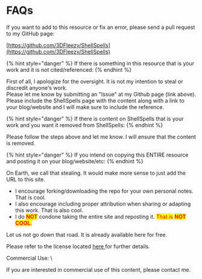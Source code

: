 # FAQs

If you want to add to this resource or fix an error, please send a pull request to my GitHub page:

[https://github.com/3DFleezy/ShellSpells](https://github.com/3DFleezy/ShellSpells)



{% hint style="danger" %}
If there is something in this resource that is your work and it is not cited/referenced:
{% endhint %}

First of all, I apologize for the oversight. It is not my intention to steal or discredit anyone's work. \
Please let me know by submitting an "Issue" at my Github page (link above). \
Please include the ShellSpells page with the content along with a link to your blog/website and I will make sure to include the reference.



{% hint style="danger" %}
If there is content on ShellSpells that is your work and you want it removed from ShellSpells:
{% endhint %}

Please follow the steps above and let me know. I will ensure that the content is removed.



{% hint style="danger" %}
If you intend on copying this ENTIRE resource and posting it on your blog/website/etc:
{% endhint %}

On Earth, we call that stealing. It would make more sense to just add the URL to this site.

* I encourage forking/downloading the repo for your own personal notes. That is cool.
* I also encourage including proper attribution when sharing or adapting this work. That is also cool.
* I do <mark style="color:red;">**NOT**</mark> condone taking the entire site and reposting it. <mark style="color:red;">That is</mark> <mark style="color:red;"></mark><mark style="color:red;">**NOT COOL**</mark><mark style="color:red;">.</mark>

Let us not go down that road. It is already available here for free.

Please refer to the license located [here ](license.md)for further details.





Commercial Use: \



If you are interested in commercial use of this content, please contact me.
